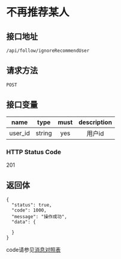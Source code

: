 # 不再推荐某人


## 接口地址

`/api/follow/ignoreRecommendUser`

## 请求方法

```POST ```

## 接口变量

| name     | type     | must     | description |
|----------|:--------:|:--------:|:--------:|
| user_id  | string   | yes      | 用户id   |

### HTTP Status Code

201

## 返回体

```json5
{
  "status": true,
  "code": 1000,
  "message": "操作成功",
  "data": {
    
  }
}
``` 

code请参见[消息对照表](消息对照表.md)
